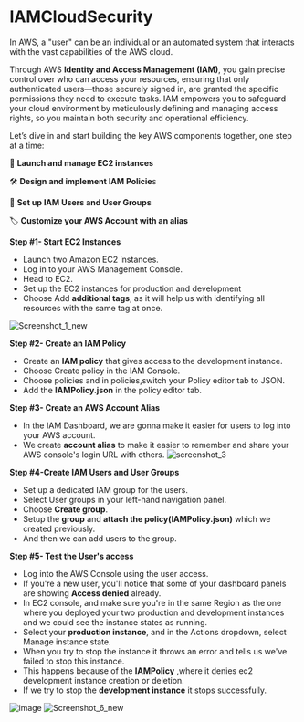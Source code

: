 # IAMCloudSecurity

In AWS, a "user" can be an individual or an automated system that interacts with the vast capabilities of the AWS cloud. 

Through AWS **Identity and Access Management (IAM)**, you gain precise control over who can access your resources, ensuring that only authenticated users—those securely signed in, are granted the specific permissions they need to execute tasks. IAM empowers you to safeguard your cloud environment by meticulously defining and managing access rights, so you maintain both security and operational efficiency.

Let’s dive in and start building the key AWS components together, one step at a time:

🚀 **Launch and manage EC2 instances**

🛠️ **Design and implement IAM Policie**s

👥 **Set up IAM Users and User Groups**

🏷️ **Customize your AWS Account with an alias**

**Step #1- Start EC2 Instances**

* Launch two Amazon EC2 instances.
* Log in to your AWS Management Console.
* Head to EC2.
* Set up the EC2 instances for production and development
* Choose Add **additional tags**, as it will help us with identifying all resources with the same tag at once.

![Screenshot_1_new](https://github.com/user-attachments/assets/a55e9609-5610-4652-b514-27c990e1e100)


**Step #2- Create an IAM Policy**

* Create an **IAM policy** that gives access to the development instance.
* Choose Create policy in the IAM Console.
* Choose policies and in policies,switch your Policy editor tab to JSON.
* Add the **IAMPolicy.json** in the policy editor tab.

**Step #3- **Create an AWS Account Alias****

* In the IAM Dashboard, we are gonna make it easier for users to log into your AWS account.
* We create **account alias** to make it easier to remember and share your AWS console's login URL with others.
![screenshot_3](https://github.com/user-attachments/assets/1294940c-3c6a-4fbc-8ff1-22a9917e0dfd)


**Step #4-Create IAM Users and User Groups**

* Set up a dedicated IAM group for the users.
* Select User groups in your left-hand navigation panel.
* Choose **Create group**.
* Setup the **group** and **attach the policy(IAMPolicy.json)** which we created previously.
* And then we can add users to the group.

**Step #5- Test the User's access**

* Log into the AWS Console using the user access.
* If you're a new user, you'll notice that some of your dashboard panels are showing **Access denied** already.
* In EC2 console, and make sure you're in the same Region as the one where you deployed your two production and development 
  instances and we could see the instance states as running.
* Select your **production instance**, and in the Actions dropdown, select Manage instance state.
* When you try to stop the instance it throws an error and tells us we've failed to stop this instance.
* This happens because of the **IAMPolicy** ,where it denies ec2 development instance creation or deletion.
* If we try to stop the **development instance** it stops successfully.

![image](https://github.com/user-attachments/assets/f149de1a-238b-4b7f-9b49-4f3cafe775c6)
![Screenshot_6_new](https://github.com/user-attachments/assets/01f9cb13-16da-43fd-b7ff-9afbae691248)





